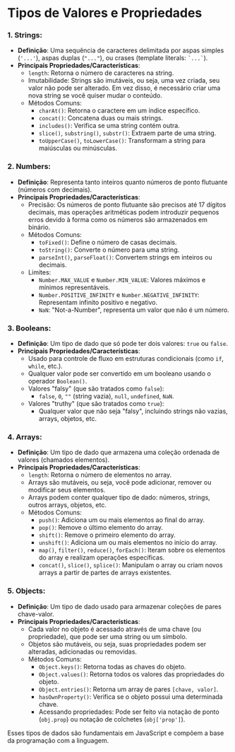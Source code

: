 # Tipos de Valores e Propriedades

### 1. **Strings**:
- **Definição**: Uma sequência de caracteres delimitada por aspas simples (`'...'`), aspas duplas (`"..."`), ou crases (template literals: `` `...` ``).
- **Principais Propriedades/Características**:
  - `length`: Retorna o número de caracteres na string.
  - Imutabilidade: Strings são imutáveis, ou seja, uma vez criada, seu valor não pode ser alterado. Em vez disso, é necessário criar uma nova string se você quiser mudar o conteúdo.
  - Métodos Comuns:
    - `charAt()`: Retorna o caractere em um índice específico.
    - `concat()`: Concatena duas ou mais strings.
    - `includes()`: Verifica se uma string contém outra.
    - `slice()`, `substring()`, `substr()`: Extraem parte de uma string.
    - `toUpperCase()`, `toLowerCase()`: Transformam a string para maiúsculas ou minúsculas.

### 2. **Numbers**:
- **Definição**: Representa tanto inteiros quanto números de ponto flutuante (números com decimais).
- **Principais Propriedades/Características**:
  - Precisão: Os números de ponto flutuante são precisos até 17 dígitos decimais, mas operações aritméticas podem introduzir pequenos erros devido à forma como os números são armazenados em binário.
  - Métodos Comuns:
    - `toFixed()`: Define o número de casas decimais.
    - `toString()`: Converte o número para uma string.
    - `parseInt()`, `parseFloat()`: Convertem strings em inteiros ou decimais.
  - Limites: 
    - `Number.MAX_VALUE` e `Number.MIN_VALUE`: Valores máximos e mínimos representáveis.
    - `Number.POSITIVE_INFINITY` e `Number.NEGATIVE_INFINITY`: Representam infinito positivo e negativo.
    - `NaN`: "Not-a-Number", representa um valor que não é um número.

### 3. **Booleans**:
- **Definição**: Um tipo de dado que só pode ter dois valores: `true` ou `false`.
- **Principais Propriedades/Características**:
  - Usado para controle de fluxo em estruturas condicionais (como `if`, `while`, etc.).
  - Qualquer valor pode ser convertido em um booleano usando o operador `Boolean()`.
  - Valores "falsy" (que são tratados como `false`):
    - `false`, `0`, `""` (string vazia), `null`, `undefined`, `NaN`.
  - Valores "truthy" (que são tratados como `true`):
    - Qualquer valor que não seja "falsy", incluindo strings não vazias, arrays, objetos, etc.

### 4. **Arrays**:
- **Definição**: Um tipo de dado que armazena uma coleção ordenada de valores (chamados elementos).
- **Principais Propriedades/Características**:
  - `length`: Retorna o número de elementos no array.
  - Arrays são mutáveis, ou seja, você pode adicionar, remover ou modificar seus elementos.
  - Arrays podem conter qualquer tipo de dado: números, strings, outros arrays, objetos, etc.
  - Métodos Comuns:
    - `push()`: Adiciona um ou mais elementos ao final do array.
    - `pop()`: Remove o último elemento do array.
    - `shift()`: Remove o primeiro elemento do array.
    - `unshift()`: Adiciona um ou mais elementos no início do array.
    - `map()`, `filter()`, `reduce()`, `forEach()`: Iteram sobre os elementos do array e realizam operações específicas.
    - `concat()`, `slice()`, `splice()`: Manipulam o array ou criam novos arrays a partir de partes de arrays existentes.

### 5. **Objects**:
- **Definição**: Um tipo de dado usado para armazenar coleções de pares chave-valor.
- **Principais Propriedades/Características**:
  - Cada valor no objeto é acessado através de uma chave (ou propriedade), que pode ser uma string ou um símbolo.
  - Objetos são mutáveis, ou seja, suas propriedades podem ser alteradas, adicionadas ou removidas.
  - Métodos Comuns:
    - `Object.keys()`: Retorna todas as chaves do objeto.
    - `Object.values()`: Retorna todos os valores das propriedades do objeto.
    - `Object.entries()`: Retorna um array de pares `[chave, valor]`.
    - `hasOwnProperty()`: Verifica se o objeto possui uma determinada chave.
    - Acessando propriedades: Pode ser feito via notação de ponto (`obj.prop`) ou notação de colchetes (`obj['prop']`).

Esses tipos de dados são fundamentais em JavaScript e compõem a base da programação com a linguagem.